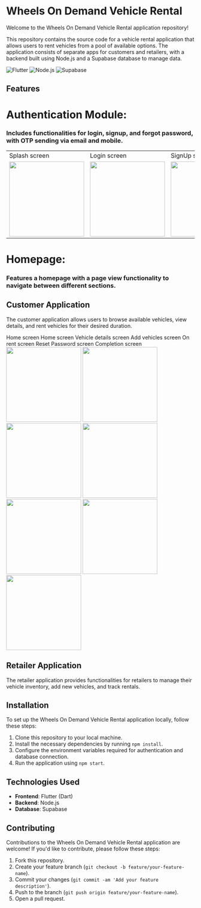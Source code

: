 # Wheels On Demand Vehicle Rental

Welcome to the Wheels On Demand Vehicle Rental application repository!

This repository contains the source code for a vehicle rental application that allows users to rent vehicles from a pool of available options. The application consists of separate apps for customers and retailers, with a backend built using Node.js and a Supabase database to manage data.

![Flutter](https://img.shields.io/badge/Flutter-2.10.0-blue)
![Node.js](https://img.shields.io/badge/Node.js-16.14.0-green)
![Supabase](https://img.shields.io/badge/Supabase-Latest-orange)

## Features

# Authentication Module:
### Includes functionalities for login, signup, and forgot password, with OTP sending via email and mobile.

<table>
  <tr>
     <td> Splash screen</td>
     <td> Login screen</td>
     <td> SignUp screen</td>
     <td> SendOTP screen</td>
     <td> Varify screen</td>
     <td> Reset Password screen</td>
     <td> Completion screen</td>
  </tr>
  <tr>
    <td><img src="https://github.com/Nilupa-Illangarathna/wheels-on-demand-vehicle-rental/assets/95247831/6af9b354-673f-4884-a1ca-f7ffd19ecbb3" width=200></td>
    <td><img src="https://github.com/Nilupa-Illangarathna/wheels-on-demand-vehicle-rental/assets/95247831/0a0fdbdb-90ce-4334-947d-615e01e739b5" width=200></td>
    <td><img src="https://github.com/Nilupa-Illangarathna/wheels-on-demand-vehicle-rental/assets/95247831/39ba7647-5a53-4fef-a90c-b7bc152674a7" width=200></td>
    <td><img src="https://github.com/Nilupa-Illangarathna/wheels-on-demand-vehicle-rental/assets/95247831/3cbbc00c-0b78-47f2-9dce-5a5d35c652a1" width=200></td>
    <td><img src="https://github.com/Nilupa-Illangarathna/wheels-on-demand-vehicle-rental/assets/95247831/25aa40c1-66fc-45b4-b64a-272f4c4ef604" width=200></td>
    <td><img src="https://github.com/Nilupa-Illangarathna/wheels-on-demand-vehicle-rental/assets/95247831/8f89758a-110d-41d6-b49d-f9f1272697c6" width=200></td>
    <td><img src="https://github.com/Nilupa-Illangarathna/wheels-on-demand-vehicle-rental/assets/95247831/70a59ac9-e82d-4d1c-a20a-61cb4481c63f" width=200></td>
  </tr>
 </table>


  
# Homepage:
### Features a homepage with a page view functionality to navigate between different sections.


## Customer Application

The customer application allows users to browse available vehicles, view details, and rent vehicles for their desired duration.

<tr>
<td> Home screen</td>
<td> Home screen</td>
<td> Vehicle details screen</td>
<td> Add vehicles screen</td>
<td> On rent screen</td>
<td> Reset Password screen</td>
<td> Completion screen</td>
</tr>
<tr>
<td><img src="https://github.com/Nilupa-Illangarathna/wheels-on-demand-vehicle-rental/assets/95247831/6410f1e2-fd8c-4e65-8880-89f87e8b3352" width=200></td>
<td><img src="https://github.com/Nilupa-Illangarathna/wheels-on-demand-vehicle-rental/assets/95247831/a3b9ca8e-3bf6-4658-95de-41f09b2a8a59" width=200></td>
<td><img src="https://github.com/Nilupa-Illangarathna/wheels-on-demand-vehicle-rental/assets/95247831/18cb4ee1-2752-49f3-8add-1d3c5351dded" width=200></td>
<td><img src="https://github.com/Nilupa-Illangarathna/wheels-on-demand-vehicle-rental/assets/95247831/af2fe925-5237-4b6c-9866-dc583211a222" width=200></td>
<td><img src="https://github.com/Nilupa-Illangarathna/wheels-on-demand-vehicle-rental/assets/95247831/e817dded-53a8-49db-8ff2-e7d50e437a36" width=200></td>
<td><img src="https://github.com/Nilupa-Illangarathna/wheels-on-demand-vehicle-rental/assets/95247831/ab1270ab-7d26-49eb-8441-b419d3b56a00" width=200></td>
<td><img src="https://github.com/Nilupa-Illangarathna/wheels-on-demand-vehicle-rental/assets/95247831/d9cd9270-45b8-42d4-9d25-0208907a2307" width=200></td>
</tr>


  

## Retailer Application

The retailer application provides functionalities for retailers to manage their vehicle inventory, add new vehicles, and track rentals.








## Installation

To set up the Wheels On Demand Vehicle Rental application locally, follow these steps:

1. Clone this repository to your local machine.
2. Install the necessary dependencies by running `npm install`.
3. Configure the environment variables required for authentication and database connection.
4. Run the application using `npm start`.

## Technologies Used

- **Frontend**: Flutter (Dart)
- **Backend**: Node.js
- **Database**: Supabase

## Contributing

Contributions to the Wheels On Demand Vehicle Rental application are welcome! If you'd like to contribute, please follow these steps:

1. Fork this repository.
2. Create your feature branch (`git checkout -b feature/your-feature-name`).
3. Commit your changes (`git commit -am 'Add your feature description'`).
4. Push to the branch (`git push origin feature/your-feature-name`).
5. Open a pull request.
